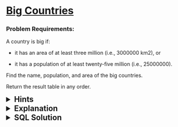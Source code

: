 # [Big Countries](https://leetcode.com/problems/big-countries/?envType=study-plan-v2&envId=top-sql-50)

### Problem Requirements:

A country is big if:

- it has an area of at least three million (i.e., 3000000 km2), or

- it has a population of at least twenty-five million (i.e., 25000000).

Find the name, population, and area of the big countries.

Return the result table in any order.

<details>
<summary style="font-size:1.3rem;"> <strong>Hints</strong> </summary> 
<br>

- <details>
      <summary>Hint#1</summary>
      <p>Use the <strong> OR </strong> operator to combine two conditions.
  </p>
  </details>

</details>

<details>
<summary style="font-size:1.3rem;"> <strong>Explanation</strong> </summary>

<br>

The question is pretty straight forward. We just need to find the name, population, and area of the big countries.

We can do this by using the <strong> WHERE </strong> clause and the <strong> OR </strong> operator.

The <strong> WHERE </strong> clause will filter out all the countries that are not big. The <strong> OR </strong> operator will make sure that the countries are either big in area or population.

</details>

<details>
<summary style="font-size:1.3rem"><strong> SQL Solution</strong> </summary> 
<br>

```sql
SELECT name,area,population FROM World WHERE area >= 3000000 OR population >= 25000000;
```

</details>
